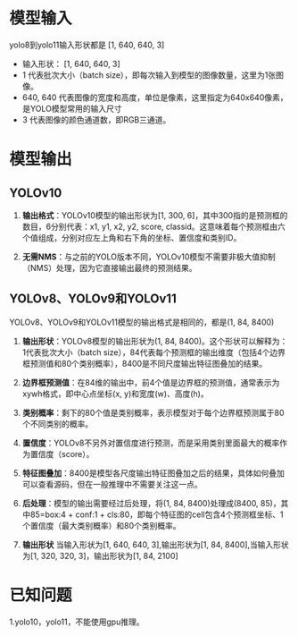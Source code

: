 # 模型输入

yolo8到yolo11输入形状都是 [1, 640, 640, 3]

- 输入形状： [1, 640, 640, 3]
- 1 代表批次大小（batch size），即每次输入到模型的图像数量，这里为1张图像。
- 640, 640 代表图像的宽度和高度，单位是像素，这里指定为640x640像素，是YOLO模型常用的输入尺寸
- 3 代表图像的颜色通道数，即RGB三通道。

# 模型输出

## YOLOv10

1. **输出格式**：YOLOv10模型的输出形状为[1, 300, 6]，其中300指的是预测框的数目，6分别代表：x1, y1, x2, y2, score, classid。这意味着每个预测框由六个值组成，分别对应左上角和右下角的坐标、置信度和类别ID。

2. **无需NMS**：与之前的YOLO版本不同，YOLOv10模型不需要非极大值抑制（NMS）处理，因为它直接输出最终的预测结果。

## YOLOv8、YOLOv9和YOLOv11

YOLOv8、YOLOv9和YOLOv11模型的输出格式是相同的，都是(1, 84, 8400)

1. **输出形状**：YOLOv8模型的输出形状为(1, 84, 8400)。这个形状可以解释为：1代表批次大小（batch size），84代表每个预测框的输出维度（包括4个边界框预测值和80个类别概率），8400是不同尺度输出特征图叠加的结果。

2. **边界框预测值**：在84维的输出中，前4个值是边界框的预测值，通常表示为xywh格式，即中心点坐标(x, y)和宽度(w)、高度(h)。

3. **类别概率**：剩下的80个值是类别概率，表示模型对于每个边界框预测属于80个不同类别的概率。

4. **置信度**：YOLOv8不另外对置信度进行预测，而是采用类别里面最大的概率作为置信度（score）。

5. **特征图叠加**：8400是模型各尺度输出特征图叠加之后的结果，具体如何叠加可以查看源码，但在一般推理中不需要关注这一点。

6. **后处理**：模型的输出需要经过后处理，将(1, 84, 8400)处理成(8400, 85)，其中85=box:4 + conf:1 + cls:80，即每个特征图的cell包含4个预测框坐标、1个置信度（最大类别概率）和80个类别概率。
7. **输出形状**  当输入形状为[1, 640, 640, 3],输出形状为[1, 84, 8400],当输入形状为[1, 320, 320, 3]，输出形状为[1, 84, 2100]

# 已知问题

1.yolo10，yolo11，不能使用gpu推理。